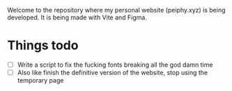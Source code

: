 Welcome to the repository where my personal website (peiphy.xyz) is being developed. It is being made with Vite and Figma.

# Things todo
- [ ] Write a script to fix the fucking fonts breaking all the god damn time
- [ ] Also like finish the definitive version of the website, stop using the temporary page
